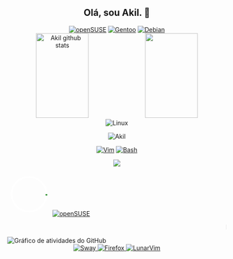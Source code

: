 <h2 align="center">Olá, sou Akil. 🖖</h2>

<div align="center">
  <a href="#"><img src="https://img.shields.io/badge/SUSE-0C322C?style=for-the-badge&logo=SUSE&logoColor=white&labelColor=black" alt="openSUSE" /></a>
  <a href="#"><img src="https://img.shields.io/badge/Gentoo-54487A?style=for-the-badge&logo=gentoo&logoColor=white&labelColor=black" alt="Gentoo" /></a>
  <a href="#"><img src="https://img.shields.io/badge/Debian-A81D33?style=for-the-badge&logo=debian&logoColor=white&labelColor=black" alt="Debian" /></a>
</div>

<div align="center">
  <img width="49%" height="195px" src="https://github-readme-stats.vercel.app/api?username=Akil-1&show_icons=true&count_private=true&hide_border=true&title_color=ff91a8&icon_color=ff91a8&text_color=c9d1d9&bg_color=0d1117" alt="Akil github stats" />
  <img width="49%" height="195px" src="https://github-readme-stats.vercel.app/api/top-langs/?username=Akil-1&layout=compact&hide_border=true&title_color=ff91a8&text_color=c9d1d9&bg_color=0d1117" />
</div>


<div align="center">
  <img src="https://img.shields.io/badge/Linux-000000?style=for-the-badge&logo=linux&logoColor=white" alt="Linux" onmouseover="this.style.backgroundColor='#32CD32';" onmouseout="this.style.backgroundColor='#000000';"/>
</div>

<p align="center"> <img src="https://komarev.com/ghpvc/?username=Akil-1&label=Profile%20views&color=0e75b6&style=flat" alt="Akil" /> </p>

<div align="center">
  <a href="#"><img src="https://img.shields.io/badge/Vim-019733?style=for-the-badge&logo=vim&logoColor=white&labelColor=black" alt="Vim" /></a>
  <a href="#"><img src="https://img.shields.io/badge/Bash-4EAA25?style=for-the-badge&logo=gnu-bash&logoColor=white&labelColor=black" alt="Bash" /></a>
</div>

<p align="center">
  <img src="https://readme-typing-svg.herokuapp.com?font=Roboto&color=%23F75C7E&size=25&center=true&vCenter=true&width=450&lines=Olá,+sou+Akil;Desenvolvedor+e+entusiasta+Linux!;Sistemas+openSUSE,+Gentoo,+Debian">
</p>

<svg width="100" height="100">
  <circle cx="50" cy="50" r="40" stroke="white" stroke-width="4" fill="none" />
  <circle cx="50" cy="50" r="40" stroke="green" stroke-width="4" fill="none" stroke-dasharray="250" stroke-dashoffset="250">
    <animate attributeName="stroke-dashoffset" from="250" to="0" dur="3s" repeatCount="indefinite" />
  </circle>
</svg>

<a href="#">
  <img src="https://img.shields.io/badge/SUSE-0C322C?style=for-the-badge&logo=SUSE&logoColor=white&labelColor=black" alt="openSUSE" style="transition: transform 0.3s;" onmouseover="this.style.transform='scale(1.1)'" onmouseout="this.style.transform='scale(1)'" />
</a>

<marquee>Bem-vindo ao meu GitHub futurista!</marquee>

<img src="https://activity-graph.herokuapp.com/graph?username=Akil-1&bg_color=0d1117&color=ff91a8&line=ff91a8&point=c9d1d9&area=true&hide_border=true" alt="Gráfico de atividades do GitHub">

<div align="center">
  <!-- Badges Animados -->
  <a href="#">
    <img src="https://img.shields.io/badge/SWAY-6EBE92?style=for-the-badge&logo=Linux&logoColor=white&labelColor=black" alt="Sway"
      style="transition: transform 0.3s;" onmouseover="this.style.transform='scale(1.1)'" onmouseout="this.style.transform='scale(1)'"/>
  </a>
  <a href="#">
    <img src="https://img.shields.io/badge/Firefox-FF7139?style=for-the-badge&logo=Firefox&logoColor=white&labelColor=black" alt="Firefox"
      style="transition: transform 0.3s;" onmouseover="this.style.transform='scale(1.1)'" onmouseout="this.style.transform='scale(1)'"/>
  </a>
  <a href="#">
    <img src="https://img.shields.io/badge/LunarVim-5D5F88?style=for-the-badge&logo=vim&logoColor=white&labelColor=black" alt="LunarVim"
      style="transition: transform 0.3s;" onmouseover="this.style.transform='scale(1.1)'" onmouseout="this.style.transform='scale(1)'"/>
  </a>
</div>
